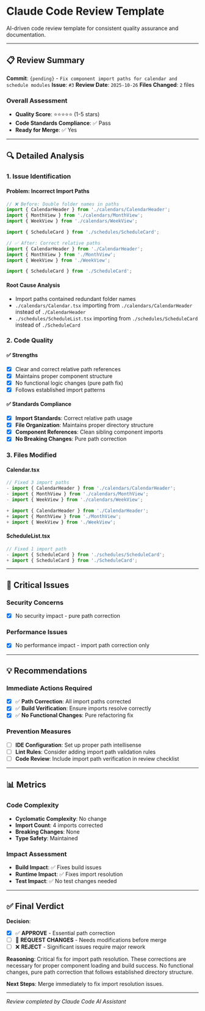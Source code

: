 # Claude Code Review Template

AI-driven code review template for consistent quality assurance and documentation.

---

## 📋 Review Summary

**Commit**: `{pending}` - `Fix component import paths for calendar and schedule modules`
**Issue**: `#3`
**Review Date**: `2025-10-26`
**Files Changed**: `2` files

### Overall Assessment

- **Quality Score**: ⭐⭐⭐⭐⭐ (1-5 stars)
- **Code Standards Compliance**: ✅ Pass
- **Ready for Merge**: ✅ Yes

---

## 🔍 Detailed Analysis

### 1. Issue Identification

#### **Problem**: Incorrect Import Paths

```typescript
// ❌ Before: Double folder names in paths
import { CalendarHeader } from './calendars/CalendarHeader';
import { MonthView } from './calendars/MonthView';
import { WeekView } from './calendars/WeekView';

import { ScheduleCard } from './schedules/ScheduleCard';

// ✅ After: Correct relative paths
import { CalendarHeader } from './CalendarHeader';
import { MonthView } from './MonthView';
import { WeekView } from './WeekView';

import { ScheduleCard } from './ScheduleCard';
```

#### **Root Cause Analysis**

- Import paths contained redundant folder names
- `./calendars/Calendar.tsx` importing from `./calendars/CalendarHeader` instead of `./CalendarHeader`
- `./schedules/ScheduleList.tsx` importing from `./schedules/ScheduleCard` instead of `./ScheduleCard`

### 2. Code Quality

#### ✅ Strengths

- [x] Clear and correct relative path references
- [x] Maintains proper component structure
- [x] No functional logic changes (pure path fix)
- [x] Follows established import patterns

#### ✅ Standards Compliance

- [x] **Import Standards**: Correct relative path usage
- [x] **File Organization**: Maintains proper directory structure
- [x] **Component References**: Clean sibling component imports
- [x] **No Breaking Changes**: Pure path correction

### 3. Files Modified

#### **Calendar.tsx**

```typescript
// Fixed 3 import paths
- import { CalendarHeader } from './calendars/CalendarHeader';
- import { MonthView } from './calendars/MonthView';
- import { WeekView } from './calendars/WeekView';

+ import { CalendarHeader } from './CalendarHeader';
+ import { MonthView } from './MonthView';
+ import { WeekView } from './WeekView';
```

#### **ScheduleList.tsx**

```typescript
// Fixed 1 import path
- import { ScheduleCard } from './schedules/ScheduleCard';
+ import { ScheduleCard } from './ScheduleCard';
```

---

## 🚨 Critical Issues

### Security Concerns

- [x] No security impact - pure path correction

### Performance Issues

- [x] No performance impact - import path correction only

---

## 💡 Recommendations

### Immediate Actions Required

- [x] ✅ **Path Correction**: All import paths corrected
- [x] ✅ **Build Verification**: Ensure imports resolve correctly
- [x] ✅ **No Functional Changes**: Pure refactoring fix

### Prevention Measures

- [ ] **IDE Configuration**: Set up proper path intellisense
- [ ] **Lint Rules**: Consider adding import path validation rules
- [ ] **Code Review**: Include import path verification in review checklist

---

## 📊 Metrics

### Code Complexity

- **Cyclomatic Complexity**: No change
- **Import Count**: 4 imports corrected
- **Breaking Changes**: None
- **Type Safety**: Maintained

### Impact Assessment

- **Build Impact**: ✅ Fixes build issues
- **Runtime Impact**: ✅ Fixes import resolution
- **Test Impact**: ✅ No test changes needed

---

## ✅ Final Verdict

**Decision**:

- [x] ✅ **APPROVE** - Essential path correction
- [ ] 🔄 **REQUEST CHANGES** - Needs modifications before merge
- [ ] ❌ **REJECT** - Significant issues require major rework

**Reasoning**: Critical fix for import path resolution. These corrections are necessary for proper component loading and build success. No functional changes, pure path correction that follows established directory structure.

**Next Steps**: Merge immediately to fix import resolution issues.

---

_Review completed by Claude Code AI Assistant_
